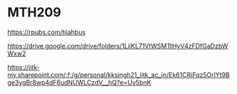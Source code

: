 # MTH209

https://rpubs.com/tijahbus

https://drive.google.com/drive/folders/1LiiKL71VtWSMTtHyV4zFDfGaDzbWWxw2

https://iitk-my.sharepoint.com/:f:/g/personal/kksingh21_iitk_ac_in/Ek61CRiFqz5OrlYt9Bge3ygBr8wp4dF6udNUWLCzdV__hQ?e=Uv5bnK

 
